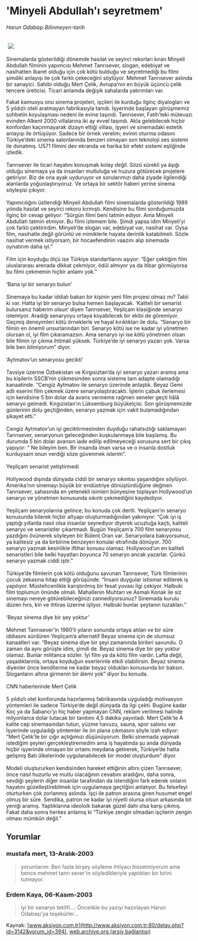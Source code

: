 # 'Minyeli Abdullah'ı seyretmem'

*Harun Odabaşı Bilinmeyen-tarih*

<div>
 <font>
  <img border="0" height="1" src="/web/20040217111417im_/http://www.aksiyon.com.tr/images/blank.gif"/>
 </font>
 <font class="content">
  <p>
   <img border="0" hspace="5" src="http://web.archive.org/web/20040217111417im_/http://www.aksiyon.com.tr/resim/465/56.jpg" vspace="5"/>
  </p>
 </font>
 <font class="content">
  Sinemalarda gösterildiği dönemde hasılat ve seyirci rekorları kıran Minyeli Abdullah filminin yapımcısı Mehmet Tanrısever, slogan, edebiyat ve nasihatten ibaret olduğu için çok kötü bulduğu ve seyretmediği bu filmi şimdiki anlayışı ile çok farklı çekeceğini söylüyor. Mehmet Tanrısever aslında bir sanayici. Sahibi olduğu Mert Çelik, Avrupa’nın en büyük üçüncü çelik tencere üreticisi. Ticari anlamda değişik sahalarda yatırımları var.
 </font>
 <p>
  <font class="content">
   Fakat kamuoyu onu sinema projeleri, işçileri ile kurduğu ilginç diyalogları ve 5 yıldızlı oteli aratmayan fabrikasıyla tanıdı. İşyerinde başlayan görüşmemiz sohbetin koyulaşması nedeni ile evine taşındı. Tanrısever, Fatih’teki mütevazı evinden Alkent 2000 villalarına iki ay evvel taşındı. Akla gelebilecek hiçbir konfordan kaçınmayarak dizayn ettiği villası, işyeri ve sinemadaki estetik anlayışı ile örtüşüyor. Sadece bir örnek verelim; evinin oturma odasını Türkiye’deki sinema salonlarında benzeri olmayan son teknoloji ses sistemi ile donatmış. U571 filmini dev ekranda ve harika bir efekt sistemi eşliğinde izledik.
   <br/>
   <br/>
   Tanrısever ile ticari hayatını konuşmak kolay değil. Sözü sürekli ya âşığı olduğu sinemaya ya da insanları mutluluğa ve huzura götürecek projelere getiriyor. Biz de ona ayak uyduruyor ve sorularımızı daha ziyade ilgilendiği alanlarda yoğunlaştırıyoruz. Ve ortaya bir sektör haberi yerine sinema söyleşisi çıkıyor.
   <br/>
   <br/>
   Yapımcılığını üstlendiği Minyeli Abdullah filmi sinemalarda gösterildiği 1989 yılında hasılat ve seyirci rekoru kırmıştı. Kendisine bu filmi sorduğumuzda ilginç bir cevap geliyor: “Sürgün filmi beni tatmin ediyor. Ama Minyeli Abdullah tatmin etmiyor. Bu filmi izlemem bile. Şimdi yapsa idim Minyeli’yi çok farklı çektirirdim. Minyeli’de slogan var, edebiyat var, nasihat var. Oysa film, nasihatle değil görüntü ve mimiklerle hayata derinlik katabilmeli. Sözle nasihat vermek istiyorsam, bir hocaefendinin vaazını alıp sinemada oynatırım daha iyi.”
   <br/>
   <br/>
   Film için koyduğu ölçü ise Türkiye standartlarını aşıyor: “Eğer çektiğim film uluslararası arenada dikkat çekmiyor, ödül almıyor ya da itibar görmüyorsa bu filmi çekmemin hiçbir anlamı yok.”
   <br/>
   <br/>
   ‘Bana iyi bir senaryo bulun’
   <br/>
   <br/>
   Sinemaya bu kadar iddialı bakan bir kişinin yeni film projesi olmaz mı? Tabii ki var. Hatta iyi bir senaryo bulsa hemen başlayacak. ‘Kaliteli bir senarist bulursanız haberim olsun’ diyen Tanrısever, Yeşilçam klasiğinde senaryo istemiyor. Aradığı senaryoyu ortaya koyabilecek bir ekibi de göremiyor. Geçmiş deneyimleri kötü örneklerle ve hayal kırıklıkları ile dolu. “Senaryo bir filmin en önemli unsurlarından biri. Senaryo kötü ise ne kadar iyi yönetmen olursan ol, iyi film çıkaramazsın. Ama senaryo iyi ise kötü yönetmen olsan bile filmin iyi çıkma ihtimali yüksek. Türkiye’de iyi senaryo yazarı yok. Varsa bile ben bilmiyorum” diyor.
   <br/>
   <br/>
   ‘Aytmatov’un senaryosu gecikti’
   <br/>
   <br/>
   Tavsiye üzerine Özbekistan ve Kırgısiztan’da iyi senaryo yazarı aramış ama bu kişilerin SSCB’nin çökmesinden sonra sisteme tam adapte olamadığı kanaatinde. “Cengiz Aytmatov ile senaryo üzerinde anlaştık. Beyaz Gemi adlı eserini film çekmek üzere senaryolaştıracaktı. İşlerin çabuk ilerlemesi için kendisine 5 bin dolar da avans vermeme rağmen seneler geçti hâlâ senaryo gelmedi. Kırgızistan’ın Lüksemburg büyükelçisi. Son görüşmemizde günlerinin dolu geçtiğinden, senaryo yazmak için vakit bulamadığından şikayet etti.”
   <br/>
   <br/>
   Cengiz Aytmatov’un işi geciktirmesinden duyduğu rahatsızlığı saklamayan Tanrısever, senaryonun geleceğinden kuşkulanmaya bile başlamış. Bu durumda 5 bin dolar avansın iade edilip edilmeyeceği sorusuna sert bir çıkış yapıyor: “ Ne bileyim ben. Bir insanda iman varsa ve o insanla dostluk kurduysam onun verdiği söze güvenmek isterim”.
   <br/>
   <br/>
   Yeşilçam senarist yetiştirmedi
   <br/>
   <br/>
   Hollywood dışında dünyada ciddi bir senaryo sıkıntısı yaşandığını söylüyor. Amerika’nın sinemayı büyük bir endüstriye dönüştürdüğüne değinen Tanrısever, sahasında en yetenekli isimleri bünyesine toplayan Hollywood’un senaryo ve yönetmen konusunda sıkıntı çekmediğini kaydediyor.
   <br/>
   <br/>
   Yeşilçam senaryolarına gelince; bu konuda çok dertli. Yeşilçam’ın senaryo konusunda bilerek hiçbir altyapı oluşturmadığından yakınıyor: “Çok iyi iş yaptığı yıllarda nasıl olsa insanlar seyrediyor diyerek ucuzluğa kaçtı, kaliteli senaryo ve senaristler çıkartmadı. Bugün Yeşilçam’a 700 film senaryosu yazdığını övünerek söyleyen bir Bülent Oran var. Senaryolara bakıyorsunuz, ya kalitesiz ya da birbirine benzeyen konular etrafında dönüyor. 700 senaryo yazmak kesinlikle iftihar konusu olamaz. Hollywood’un en kaliteli senaristleri bile belki hayatları boyunca 70 senaryo ancak yazarlar. Çünkü senaryo yazmak ciddi iştir.”
   <br/>
   <br/>
   Türkiye’de filmlerin çok kötü olduğunu savunan Tanrısever, Türk filmlerinin çocuk zekasına hitap ettiği görüşünde. “İnsani duygular istismar edilerek iş yapılıyor. Müstehcenlikle karıştırılmış bir fesat yuvası ilgi çekiyor. Halbuki film toplumun önünde olmalı. Mahallenin Muhtarı ve Asmalı Konak ile siz sinemayı nereye götürebileceğinizi zannediyorsunuz? Sinemada kurulu düzen hırs, kin ve ihtiras üzerine işliyor. Halbuki bunlar şeytanın tuzakları.”
   <br/>
   <br/>
   ‘Beyaz sinema diye bir şey yoktur’
   <br/>
   <br/>
   Mehmet Tanrısever’in 1980’li yıların sonunda ortaya atılan ve bir süre iddiasını sürdüren Yeşilçam’a alternatif Beyaz sinema için de olumsuz kanaatleri var. “Beyaz sinema diye bir şeyi zamanında birileri savundu. O zaman da aynı görüşte idim, şimdi de. Beyaz sinema diye bir şey yoktur olamaz. Bunlar militanca sözler. İyi film ya da kötü film vardır. Lafta değil, yaşadıklarınla, ortaya koyduğun eserlerinle etkili olabilirsin. Beyaz sinema diyenler önce kendilerine ne kadar beyaz oldukları konusunda bir baksın. Sloganların altına girmenin bir âlemi yok” diyor bu konuda.
   <br/>
   <br/>
   CNN haberlerinde Mert Çelik
   <br/>
   <br/>
   5 yıldızlı otel konforunda hazırlanmış fabrikasında uyguladığı motivasyon yöntemleri ile sadece Türkiye’de değil dünyada da ilgi çekti. Bugüne kadar Koç ya da Sabancı’yı hiç haber yapmayan CNN, reklam verilmesi halinde milyonlarca dolar tutacak bir tanıtımı 4,5 dakika yayınladı. Mert Çelik’te A kalite cep sinemasından tutun, yüzme havuzu, sauna, spor salonu var. İşyerinde uyguladığı yöntemler ile ön plana çıkmasını şöyle izah ediyor: “Mert Çelik’te bir çığır açtığımızı düşünüyorum. Belki sinemada yapmak istediğim şeyleri gerçekleştiremedim ama iş hayatında şu anda dünyada hiçbir işyerinde olmayan bir ortamı meydana getirerek, Türkiye’de hatta gelişmiş Batı ülkelerinde uygulanabilecek bir model oluşturdum” diyor.
   <br/>
   <br/>
   Modeli oluştururken kendisinden hareket ettiğinin altını çizen Tanrısever, önce nasıl huzurlu ve mutlu olacağının cevabını aradığını, daha sonra, sevdiği şeylerin diğer insanlar tarafından da istendiğini fark ederek onların hayatını güzelleştirebilmek için uygulamaya geçtiğini anlatıyor. Bu felsefeyi oturturken çok zorlanmış aslında. İşçi ile patron arasına giren husumet engel olmuş bir süre. Sendika, patron ne kadar iyi niyetli olursa olsun arkasında bit yeniği aramış. Yaptıklarına ideoloik bakarak güzel dahi olsa karşı çıkmış. Fakat daha sonra herkes anlamış ki “Türkiye zengin olmadan işçilerin zengin olması mümkün değil.”
   <br/>
  </font>
 </p>
</div>


## Yorumlar

### mustafa mert, 13-Aralık-2003
> yorumlarım: 
> Ben fazla birşey söyleme ihtiyacı hissetmiyorum ama bence mehmet tanrı sever'in söyledikleriyle yaptıkları bir birini tutmayor.

### Erdem Kaya, 06-Kasım-2003
> iyi bir senaryo teklifi...: 
> Öncelikle bu yazıyı hazırlayan Harun Odabaşı'ya  teşekürler...

Kaynak: [www.aksiyon.com.tr](http://www.aksiyon.com.tr:80/detay.php?id=3142&yorum_id=394), [web.archive.org (arşiv bağlantısı)](http://web.archive.org/web/20040217111417/http://www.aksiyon.com.tr:80/detay.php?id=3142&yorum_id=394)
